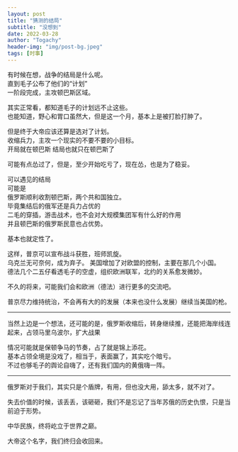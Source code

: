 ```yaml
---
layout: post
title: "猜测的结局"
subtitle: "没想到"
date: 2022-03-28
author: "Togachy"
header-img: "img/post-bg.jpeg"
tags: [时事]
---
```



有时候在想，战争的结局是什么呢。  
直到毛子公布了他们的“计划”  
一阶段完成，主攻顿巴斯区域。  

其实正常看，都知道毛子的计划远不止这些。  
也能知道，野心和胃口虽然大，但是这一个月，基本上是被打脸打肿了。  

但是终于大帝应该还算是选对了计划。  
收缩兵力，主攻一个现实的不要不要的小目标。  
开局就在顿巴斯
结局也就只在顿巴斯了  

可能有点怂过了，但是，至少开始吃亏了，现在怂，也是为了稳妥。  

可以遇见的结局  
可能是  
俄罗斯顺利收割顿巴斯，两个共和国独立。  
毕竟集结后的俄军还是兵力占优的   
二毛的穿插，游击战术，也不会对大规模集团军有什么好的作用  
并且顿巴斯的俄罗斯民意也占优势。

基本也就定性了。

这样，普京可以宣布战斗获胜，班师凯旋。  
乌克兰无可奈何，成为弃子。
美国增加了对欧盟的控制，主要在那几个小国。  
德法几个二五仔看透毛子的空虚，组织欧洲联军，北约的关系愈发微妙。

不久的将来，可能我们会和欧洲（德法）进行更多的交流吧。

普京尽力维持统治，不会再有大的的发展（本来也没什么发展）继续当美国的枪。

---

当然上边是一个想法，还可能的是，俄罗斯收缩后，转身继续推，还能把海岸线连起来，占领马里乌波尔，扩大战果

情况可能就是保顿争马的节奏，占了就是锦上添花。  
基本占领全境是没戏了，相当于，表面赢了，其实吃个暗亏。  
不过也够毛子的舆论自嗨了，还有我们国内的黄俄嗨一阵。

---
俄罗斯对于我们，其实只是个盾牌，有用，但也没大用，舔太多，就不对了。

失去价值的时候，该丢丢，该砸砸，我们不是忘记了当年苏俄的历史仇恨，只是当前迫于形势。

中华民族，终将屹立于世界之巅。

大帝这个名字，我们终归会收回来。


